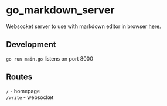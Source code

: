 # go_markdown_server
Websocket server to use with markdown editor in browser [here](https://github.com/iamkahvi/markdown_editor).

## Development
`go run main.go` listens on port 8000

## Routes
`/` - homepage  
`/write` - websocket
